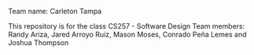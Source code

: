 Team name: Carleton Tampa 

This repository is for the class CS257 - Software Design
Team members: Randy Ariza, Jared Arroyo Ruiz, Mason Moses, Conrado Peña Lemes and Joshua Thompson
